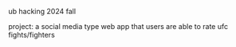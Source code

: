 ub hacking 2024 fall

project: a social media type web app that users are able to rate ufc fights/fighters
